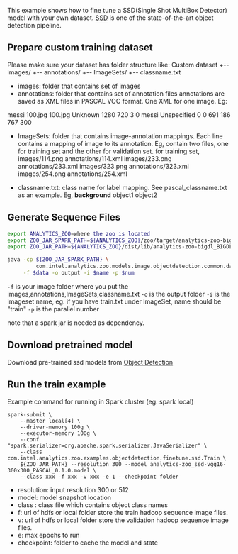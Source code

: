 This example shows how to fine tune a SSD(Single Shot MultiBox Detector) model with your own dataset.
[SSD](https://research.google.com/pubs/pub44872.html) is one of the state-of-the-art
 object detection pipeline.

## Prepare custom training dataset
Please make sure your dataset has folder structure like:
Custom dataset
+-- images/
+-- annotations/
+-- ImageSets/
+-- classname.txt

* images: folder that contains set of images
* annotations: folder that contains set of annotation files
annotations are saved as XML files in PASCAL VOC format. One XML for one image. Eg:
<annotation>
	<folder>messi</folder>
	<filename>100.jpg</filename>
	<path>100.jpg</path>
	<source>
		<database>Unknown</database>
	</source>
	<size>
		<width>1280</width>
		<height>720</height>
		<depth>3</depth>
	</size>
	<segmented>0</segmented>
	<object>
		<name>messi</name>
		<pose>Unspecified</pose>
		<truncated>0</truncated>
		<difficult>0</difficult>
		<bndbox>
			<xmin>691</xmin>
			<ymin>186</ymin>
			<xmax>767</xmax>
			<ymax>300</ymax>
		</bndbox>
	</object>
</annotation>

* ImageSets: folder that contains image-annotation mappings. Each line contains a mapping of image to its annotation.
 Eg, contain two files, one for training set and the other for validation set. for training set,
images/114.png annotations/114.xml
images/233.png annotations/233.xml
images/323.png annotations/323.xml
images/254.png annotations/254.xml

* classname.txt: class name for label mapping. See pascal_classname.txt as an example.
 Eg,
 __background__
 object1
 object2

## Generate Sequence Files

```bash
export ANALYTICS_ZOO=where the zoo is located
export ZOO_JAR_SPARK_PATH=${ANALYTICS_ZOO}/zoo/target/analytics-zoo-bigdl_BIGDL_VERSION-spark_SPARK_VERSION-ZOO_VERSION-jar-with-dependencies-and-spark.jar
export ZOO_JAR_PATH=${ANALYTICS_ZOO}/dist/lib/analytics-zoo-bigdl_BIGDL_VERSION-spark_SPARK_VERSION-ZOO_VERSION-jar-with-dependencies.jar

java -cp ${ZOO_JAR_SPARK_PATH} \
         com.intel.analytics.zoo.models.image.objectdetection.common.dataset.RoiImageSeqGenerator \
     -f $data -o output -i $name -p $num
```

```-f``` is your image folder where you put the images,annotations,ImageSets,classname.txt
```-o``` is the output folder
```-i``` is the imageset name, eg. if you have train.txt under ImageSet, name should be "train"
```-p``` is the parallel number

note that a spark jar is needed as dependency.

## Download pretrained model
Download pre-trained ssd models from [Object Detection](https://github.com/intel-analytics/analytics-zoo/blob/master/docs/docs/ProgrammingGuide/object-detection.md)

## Run the train example
Example command for running in Spark cluster (eg. spark local)

```
spark-submit \
    --master local[4] \
    --driver-memory 100g \
    --executor-memory 100g \
    --conf "spark.serializer=org.apache.spark.serializer.JavaSerializer" \
    --class com.intel.analytics.zoo.examples.objectdetection.finetune.ssd.Train \
    ${ZOO_JAR_PATH} --resolution 300 --model analytics-zoo_ssd-vgg16-300x300_PASCAL_0.1.0.model \
    --class xxx -f xxx -v xxx -e 1 --checkpoint folder
```
* resolution: input resolution 300 or 512
* model: model snapshot location
* class : class file which contains object class names
* f: url of hdfs or local folder store the train hadoop sequence image files.
* v: url of hdfs or local folder store the validation hadoop sequence image files.
* e: max epochs to run
* checkpoint: folder to cache the model and state
